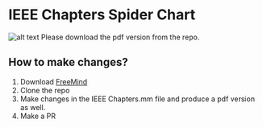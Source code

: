 # IEEE Chapters Spider Chart
![alt text](https://imgur.com/dtL9Rc0.jpg)
Please download the pdf version from the repo.

## How to make changes?
  1) Download [FreeMind](http://freemind.sourceforge.net/wiki/index.php/Main_Page)
  2) Clone the repo
  3) Make changes in the IEEE Chapters.mm file and produce a pdf version as well.
  4) Make a PR
